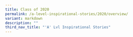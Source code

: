 ```yaml
---
title: Class of 2020
permalink: /a-level-inspirational-stories/2020/overview/
variant: markdown
description: ""
third_nav_title: "'A' Lvl Inspirational Stories"
---
```

